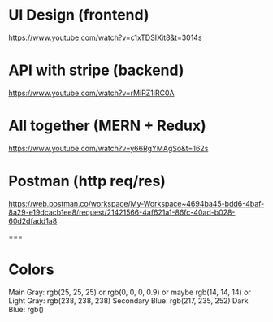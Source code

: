 # UI Design (frontend)

https://www.youtube.com/watch?v=c1xTDSIXit8&t=3014s

# API with stripe (backend)

https://www.youtube.com/watch?v=rMiRZ1iRC0A

# All together (MERN + Redux)

https://www.youtube.com/watch?v=y66RgYMAgSo&t=162s

# Postman (http req/res)

https://web.postman.co/workspace/My-Workspace~4694ba45-bdd6-4baf-8a29-e19dcacb1ee8/request/21421566-4af621a1-86fc-40ad-b028-60d2dfadd1a8

===

# Colors

Main Gray: rgb(25, 25, 25) or rgb(0, 0, 0, 0.9)
or maybe rgb(14, 14, 14) or
Light Gray: rgb(238, 238, 238)
Secondary Blue: rgb(217, 235, 252)
Dark Blue: rgb()
